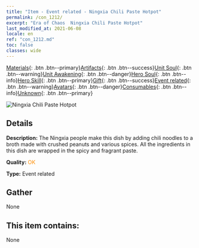```yaml
---
title: "Item - Event related - Ningxia Chili Paste Hotpot"
permalink: /con_1212/
excerpt: "Era of Chaos  Ningxia Chili Paste Hotpot"
last_modified_at: 2021-06-08
locale: en
ref: "con_1212.md"
toc: false
classes: wide
---
```

 [Materials](/Items/){: .btn .btn--primary}[Artifacts](/Items/Artifacts/){: .btn .btn--success}[Unit Soul](/Items/UnitSoul/){: .btn .btn--warning}[Unit Awakening](/Items/UnitAwakening/){: .btn .btn--danger}[Hero Soul](/Items/HeroSoul/){: .btn .btn--info}[Hero Skill](/Items/HeroSkill/){: .btn .btn--primary}[Gift](/Items/Gift/){: .btn .btn--success}[Event related](/Items/Events/){: .btn .btn--warning}[Avatars](/Items/Avatars/){: .btn .btn--danger}[Consumables](/Items/Consumables/){: .btn .btn--info}[Unknown](/Items/Unknown/){: .btn .btn--primary}

 ![Ningxia Chili Paste Hotpot](/images/t/i_81522221.png)

## Details
 **Description:** The Ningxia people make this dish by adding chili noodles to a broth made with crushed peanuts and various spices. All the ingredients in this dish are wrapped in the spicy and fragrant paste.

 **Quality:** <span style="color: #FF8C00">OK</span>

 **Type:** Event related

## Gather

  None

## This item contains:

  None

